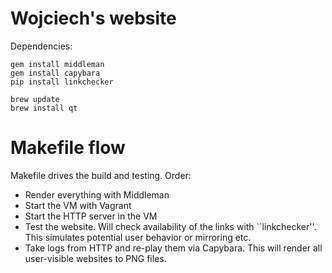 # Wojciech's website

Dependencies:

	gem install middleman
	gem install capybara
	pip install linkchecker

	brew update
	brew install qt

# Makefile flow

Makefile drives the build and testing. Order:
- Render everything with Middleman
- Start the VM with Vagrant
- Start the HTTP server in the VM
- Test the website. Will check availability of the links with
  ``linkchecker''. This simulates potential user behavior or
  mirroring etc.
- Take logs from HTTP and re-play them via Capybara. This will
  render all user-visible websites to PNG files.
